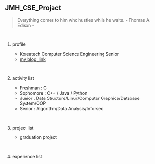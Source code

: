 ## JMH_CSE_Project

> Everything comes to him who hustles while he waits. - Thomas A. Edison -
<br/>

1. profile

   + Koreatech Computer Science Engineering Senior
   + [my_blog_link](https://battlesun99.blogspot.com/)
<br/>

2. activity list

   + Freshman : C
   + Sophomore : C++ / Java / Python
   + Junior : Data Structure/Linux/Computer Graphics/Database System/OOP
   + Senior : Algorithm/Data Analysis/Inforsec
<br/>

3. project list

   + graduation project
<br/>

4. experience list
